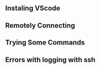 ## Instaling VScode

## Remotely Connecting

## Trying Some Commands

## Errors with logging with ssh


